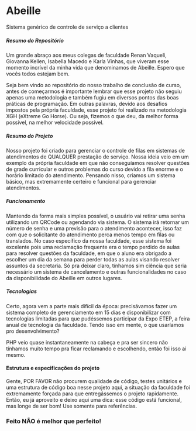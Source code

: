 # **Abeille**
Sistema genérico de controle de serviço a clientes
##### **Resumo do Repositório**
Um grande abraço aos meus colegas de faculdade Renan Vaqueli, Giovanna Kellen, Isabella Macedo e Karla Vinhas, que viveram esse momento incrível da minha vida que denominamos de Abeille. Espero que vocês todos estejam bem.

Seja bem vindo ao repositório do nosso trabalho de conclusão de curso, antes de começarmos é importante lembrar que esse projeto não seguiu apenas uma metodologia e também fugiu em diversos pontos das boas práticas de programação. Em outras palavras, devido aos desafios impostos pela própria faculdade, esse projeto foi realizado na metodologia XGH (eXtreme Go Horse). Ou seja, fizemos o que deu, da melhor forma possível, na melhor velocidade possível.

##### **Resumo do Projeto**
Nosso projeto foi criado para gerenciar o controle de filas em sistemas de atendimentos de QUALQUER prestação de serviço. Nossa ideia veio em um exemplo da própria faculdade em que não conseguíamos resolver questões de grade curricular e outros problemas do curso devido a fila enorme e o horário limitado do atendimento. Pensando nisso, criamos um sistema básico, mas extremamente certeiro e funcional para gerenciar atendimentos.

##### **Funcionamento**
Mantendo da forma mais simples possível, o usuário vai retirar uma senha utilizando um QRCode ou agendando via sistema. O sistema irá retornar um número de senha e uma previsão para o atendimento acontecer, isso faz com que o solicitante do atendimento perca menos tempo em filas ou translados. No caso específico da nossa faculdade, esse sistema foi excelente pois uma reclamação frequente era o tempo perdido de aulas para resolver questões da faculdade, em que o aluno era obrigado a escolher um dia da semana para perder todas as aulas visando resolver assuntos da secretaria.
Só pra deixar claro, tínhamos sim ciência que seria necessário um sistema de cancelamento e outras funcionalidades no caso da disponibilidade do Abeille em outros lugares.

##### **Tecnologias**
Certo, agora vem a parte mais difícil da época: precisávamos fazer um sistema completo de gerenciamento em 15 dias e disponibilizar com tecnologias limitadas para que pudéssemos participar da Expo ETEP, a feira anual de tecnologia da faculdade. Tendo isso em mente, o que usaríamos pro desenvolvimento?

PHP veio quase instantaneamente na cabeça e pra ser sincero não tínhamos muito tempo pra ficar reclamando e escolhendo, então foi isso ai mesmo.

#### **Estrutura e especificações do projeto**
Gente, POR FAVOR não procurem qualidade de código, testes unitários e uma estrutura de código boa nesse projeto aqui, a situação da faculdade foi extremamente forçada para que entregássemos o projeto rapidamente. Então, eu já aproveito e deixo aqui uma dica: esse código está funcional, mas longe de ser bom! Use somente para referências.


### Feito NÃO é melhor que perfeito!
